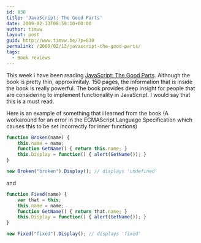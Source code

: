```yaml
---
id: 830
title: 'JavaScript: The Good Parts'
date: 2009-02-13T08:59:10+00:00
author: timvw
layout: post
guid: http://www.timvw.be/?p=830
permalink: /2009/02/13/javascript-the-good-parts/
tags:
  - Book reviews
---
```

This week i have been reading [JavaScript: The Good Parts](http://www.amazon.com/JavaScript-Good-Parts-Douglas-Crockford/dp/0596517742). Although the book is pretty thin, approximitaly. 150 pages, the information that is inside the book is really powerful. The book provides deep insight for people that are considering to implement functionality in JavaScript. I would say that this is a must read.

Here is an example of something that i learned from the book (A workaround for an error in the ECMAScript Language Specification which causes this to be set incorrectly for inner functions)

```javascript
function Broken(name) {
	this.name = name;
	function GetName() { return this.name; }
	this.Display = function() { alert(GetName()); }
}

new Broken("broken").Display(); // displays 'undefined'
```

and 

```javascript
function Fixed(name) {
	var that = this;
	this.name = name;
	function GetName() { return that.name; }
	this.Display = function() { alert(GetName()); }
}

new Fixed("fixed").Display(); // displays 'fixed'
```
